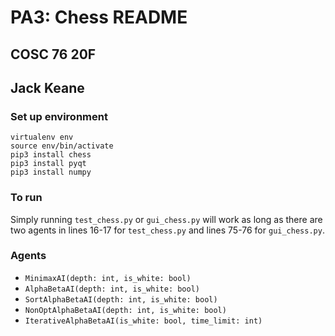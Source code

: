 # PA3: Chess README

## COSC 76 20F

## Jack Keane

### Set up environment

```
virtualenv env
source env/bin/activate
pip3 install chess
pip3 install pyqt
pip3 install numpy
```

### To run

Simply running `test_chess.py` or `gui_chess.py` will work as long as there are two agents in lines 16-17 for `test_chess.py` and lines 75-76 for `gui_chess.py`.

### Agents

- `MinimaxAI(depth: int, is_white: bool)`
- `AlphaBetaAI(depth: int, is_white: bool)`
- `SortAlphaBetaAI(depth: int, is_white: bool)`
- `NonOptAlphaBetaAI(depth: int, is_white: bool)`
- `IterativeAlphaBetaAI(is_white: bool, time_limit: int)`
